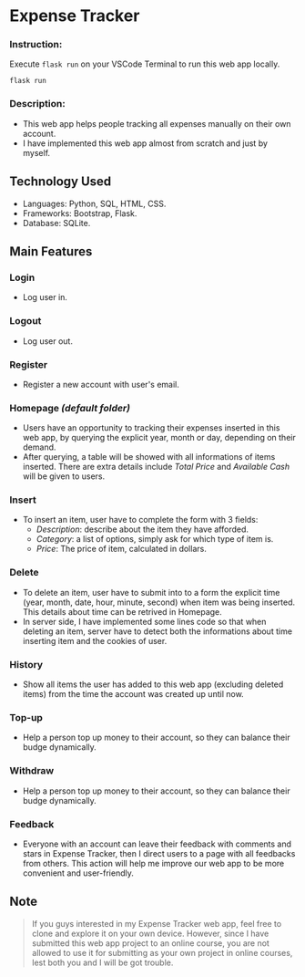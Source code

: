 # Expense Tracker
### Instruction: 
Execute `flask run` on your VSCode Terminal to run this web app locally.
```
flask run
```
### Description:
- This web app helps people tracking all expenses manually on their own account.
- I have implemented this web app almost from scratch and just by myself.

## Technology Used
- Languages: Python, SQL, HTML, CSS.
- Frameworks: Bootstrap, Flask.
- Database: SQLite.

## Main Features
### Login
- Log user in.
### Logout
- Log user out.
### Register
- Register a new account with user's email.
### Homepage *(default folder)*
- Users have an opportunity to tracking their expenses inserted in this web app, by querying the explicit year, month or day, depending on their demand.
- After querying, a table will be showed with all informations of items inserted. There are extra details include *Total Price* and *Available Cash* will be given to users.
### Insert
- To insert an item, user have to complete the form with 3 fields:
    - *Description*: describe about the item they have afforded.
    - *Category*: a list of options, simply ask for which type of item is.
    - *Price*: The price of item, calculated in dollars.
### Delete
- To delete an item, user have to submit into to a form the explicit time (year, month, date, hour, minute, second) when item was being inserted. This details about time can be retrived in Homepage.
- In server side, I have implemented some lines code so that when deleting an item, server have to detect both the informations about time inserting item and the cookies of user. 
### History
- Show all items the user has added to this web app (excluding deleted items) from the time the account was created up until now.
### Top-up
- Help a person top up money to their account, so they can balance their budge dynamically.
### Withdraw
- Help a person top up money to their account, so they can balance their budge dynamically.
### Feedback
- Everyone with an account can leave their feedback with comments and stars in Expense Tracker, then I direct users to a page with all feedbacks from others. This action will help me improve our web app to be more convenient and user-friendly.

## Note
> If you guys interested in my Expense Tracker web app, feel free to clone and explore it on your own device. However, since I have submitted this web app project to an online course, you are not allowed to use it for submitting as your own project in online courses, lest both you and I will be got trouble.